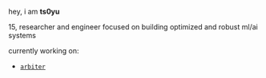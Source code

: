 hey, i am **ts0yu**

15, researcher and engineer focused on building optimized and robust ml/ai systems

currently working on:
  - [`arbiter`](https://github.com/primitivefinance/arbiter)


